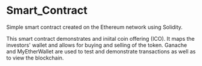 # Smart_Contract
Simple smart contract created on the Ethereum network using Solidity.

This smart contract demonstrates and iniital coin offering (ICO). It maps the investors' wallet and allows for buying and selling of the token. Ganache and MyEtherWallet are used to test and demonstrate transactions as well as to view the blockchain.
